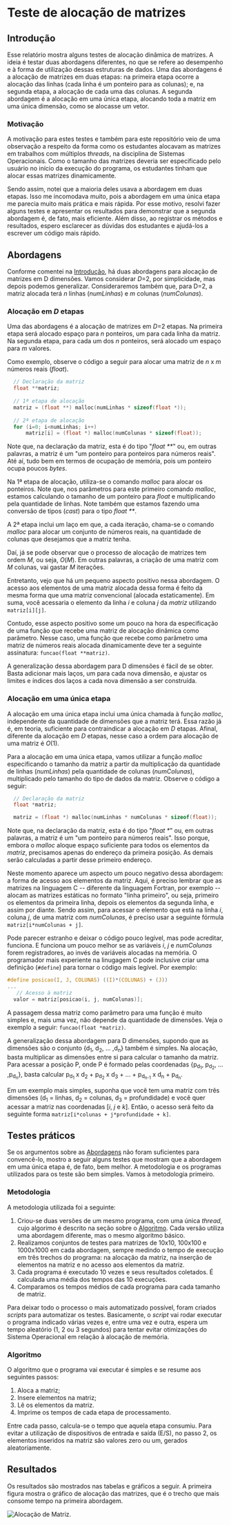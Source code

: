 # Teste de alocação de matrizes 
## Introdução
Esse relatório mostra alguns testes de alocação dinâmica de matrizes. A ideia é testar duas abordagens diferentes, no que se refere ao desempenho e à forma de utilização dessas estruturas de dados. Uma das abordagens é a alocação de matrizes em duas etapas: na primeira etapa ocorre a alocação das linhas (cada linha é um ponteiro para as colunas); e, na segunda etapa, a alocação de cada uma das colunas. A segunda abordagem é a alocação em uma única etapa, alocando toda a matriz em uma única dimensão, como se alocasse um vetor.

### Motivação
A motivação para estes testes e também para este repositório veio de uma observação a respeito da forma como os estudantes alocavam as matrizes em trabalhos com múltiplos _threads_, na disciplina de Sistemas Operacionais. Como o tamanho das matrizes deveria ser especificado pelo usuário no início da execução do programa, os estudantes tinham que alocar essas matrizes dinamicamente.

Sendo assim, notei que a maioria deles usava a abordagem em duas etapas. Isso me incomodava muito, pois a abordagem em uma única etapa me parecia muito mais prática e mais rápida. Por esse motivo, resolvi fazer alguns testes e apresentar os resultados para demonstrar que a segunda abordagem é, de fato, mais eficiente. Além disso, ao registrar os métodos e resultados, espero esclarecer as dúvidas dos estudantes e ajudá-los a escrever um código mais rápido.

## Abordagens
Conforme comentei na [Introdução](#introdução), há duas abordagens para alocação de matrizes em D dimensões. Vamos considerar _D_=2, por simplicidade, mas depois podemos generalizar. Consideraremos também que, para D=2, a matriz alocada terá _n_ linhas (_numLinhas_) e _m_ colunas (_numColunas_).

### Alocação em _D_ etapas
Uma das abordagens é a alocação de matrizes em _D_=2 etapas. Na primeira etapa será alocado espaço para _n_ ponteiros, um para cada linha da matriz. Na segunda etapa, para cada um dos _n_ ponteiros, será alocado um espaço para _m_ valores. 

Como exemplo, observe o código a seguir para alocar uma matriz de _n_ x _m_ números reais (_float_).
```c
  // Declaração da matriz
  float **matriz;
  
  // 1ª etapa de alocação 
  matriz = (float **) malloc(numLinhas * sizeof(float *));
  
  // 2ª etapa de alocação
  for (i=0; i<numLinhas; i++)
      matriz[i] = (float *) malloc(numColunas * sizeof(float));
```

Note que, na declaração da matriz, esta é do tipo "_float **_" ou, em outras palavras, a matriz é um "um ponteiro para ponteiros para números reais". Até aí, tudo bem em termos de ocupação de memória, pois um ponteiro ocupa poucos _bytes_.

Na 1ª etapa de alocação, utiliza-se o comando _malloc_ para alocar os ponteiros. Note que, nos parâmetros para este primeiro comando _malloc_, estamos calculando o tamanho de um ponteiro para _float_ e multiplicando pela quantidade de linhas. Note também que estamos fazendo uma conversão de tipos (_cast_) para o tipo _float **_.

A 2ª etapa inclui um laço em que, a cada iteração, chama-se o comando _malloc_ para alocar um conjunto de números reais, na quantidade de colunas que desejamos que a matriz tenha.

Daí, já se pode observar que o processo de alocação de matrizes tem ordem _M_, ou seja, _O_(_M_). Em outras palavras, a criação de uma matriz com _M_ colunas, vai gastar _M_ iterações.

Entretanto, vejo que há um pequeno aspecto positivo nessa abordagem. O acesso aos elementos de uma matriz alocada dessa forma é feito da mesma forma que uma matriz convencional (alocada estaticamente). Em suma, você acessaria o elemento da linha _i_ e coluna _j_ da _matriz_ utilizando `matriz[i][j]`.

Contudo, esse aspecto positivo some um pouco na hora da especificação de uma função que recebe uma matriz de alocação dinâmica como parâmetro. Nesse caso, uma função que recebe como parâmetro uma matriz de números reais alocada dinamicamente deve ter a seguinte assinatura: `funcao(float **matriz)`.

A generalização dessa abordagem para D dimensões é fácil de se obter. Basta adicionar mais laços, um para cada nova dimensão, e ajustar os limites e índices dos laços a cada nova dimensão a ser construída.

### Alocação em uma única etapa
A alocação em uma única etapa inclui uma única chamada à função _malloc_, independente da quantidade de dimensões que a matriz terá. Essa razão já é, em teoria, suficiente para contraindicar a alocação em _D_ etapas. Afinal, diferente da alocação em _D_ etapas, nesse caso a ordem para alocação de uma matriz é _O_(1).

Para a alocação em uma única etapa, vamos utilizar a função _malloc_ especificando o tamanho da matriz a partir da multiplicação da quantidade de linhas (_numLinhas_) pela quantidade de colunas (_numColunas_), multiplicado pelo tamanho do tipo de dados da matriz. Observe o código a seguir:

```c
  // Declaração da matriz
  float *matriz;

  matriz = (float *) malloc(numLinhas * numColunas * sizeof(float));
```

Note que, na declaração da matriz, esta é do tipo "_float *_" ou, em outras palavras, a matriz é um "um ponteiro para números reais". Isso porque, embora o _malloc_ aloque espaço suficiente para todos os elementos da _matriz_, precisamos apenas do endereço da primeira posição. As demais serão calculadas a partir desse primeiro endereço.

Neste momento aparece um aspecto um pouco negativo dessa abordagem: a forma de acesso aos elementos da matriz. Aqui, é preciso lembrar que as matrizes na linguagem C -- diferente da linguagem Fortran, por exemplo -- alocam as matrizes estáticas no formato "linha primeiro", ou seja, primeiro os elementos da primeira linha, depois os elementos da segunda linha, e assim por diante. Sendo assim, para acessar o elemento que está na linha _i_, coluna _j_, de uma matriz com _numColunas_, é preciso usar a seguinte fórmula `matriz[i*numColunas + j]`.

Pode parecer estranho e deixar o código pouco legível, mas pode acreditar, funciona. E funciona um pouco melhor se as variáveis _i_, _j_ e _numColunas_ forem registradores, ao invés de variáveis alocadas na memória. O programador mais experiente na linugagem C pode inclusive criar uma definição (`#define`) para tornar o código mais legível. Por exemplo:

```c
#define posicao(I, J, COLUNAS) ((I)*(COLUNAS) + (J))
...
   // Acesso à matriz
  valor = matriz[posicao(i, j, numColunas)];
```

A passagem dessa matriz como parâmetro para uma função é muito simples e, mais uma vez, não depende da quantidade de dimensões. Veja o exemplo a seguir: `funcao(float *matriz)`. 

A generalização dessa abordagem para D dimensões, supondo que as dimensões são o conjunto {d<sub>1</sub>, d<sub>2</sub>, ... ,d<sub>n</sub>} também é simples. Na alocação, basta multiplicar as dimensões entre si para calcular o tamanho da matriz. Para acessar a posição P, onde P é formado pelas coordenadas {p<sub>d<sub>1</sub></sub>, p<sub>d<sub>2</sub></sub>, ... ,p<sub>d<sub>n</sub></sub>}, basta calcular p<sub>d<sub>1</sub></sub> x d<sub>2</sub> + p<sub>d<sub>2</sub></sub> x d<sub>3</sub> + ... + p<sub>d<sub>n-1</sub></sub> x d<sub>n</sub> + p<sub>d<sub>n</sub></sub>.

Em um exemplo mais simples, suponha que você tem uma matriz com três dimensões (d<sub>1</sub> = linhas, d<sub>2</sub> = colunas, d<sub>3</sub>  = profundidade) e você quer acessar a matriz nas coordenadas [_i_, _j_ e _k_]. Então, o acesso será feito da seguinte forma ``matriz[i*colunas + j*profundidade + k]``.

## Testes práticos
Se os argumentos sobre as [Abordagens](#abordagens) não foram suficientes para convencê-lo, mostro a seguir alguns testes que mostram que a abordagem em uma única etapa é, de fato, bem melhor. A metodologia e os programas utilizados para os teste são bem simples. Vamos à metodologia primeiro.

### Metodologia
A metodologia utilizada foi a seguinte:
1. Criou-se duas versões de um mesmo programa, com uma única _thread_, cujo algorimo é descrito na seção sobre o [Algoritmo](#algoritmo). Cada versão utiliza uma abordagem diferente, mas o mesmo algoritmo básico.
2. Realizamos conjuntos de testes para matrizes de 10x10, 100x100 e 1000x1000 em cada abordagem, sempre medindo o tempo de execução em três trechos do programa: na alocação da matriz, na inserção de elementos na matriz e no acesso aos elementos da matriz. 
3. Cada programa é executado 10 vezes e seus resultados coletados. É calculada uma média dos tempos das 10 execuções.
4. Comparamos os tempos médios de cada programa para cada tamanho de matriz.

Para deixar todo o processo o mais automatizado possível, foram criados _scripts_ para automatizar os testes. Basicamente, o _script_ vai rodar executar o programa indicado várias vezes e, entre uma vez e outra, espera um tempo aleatório (1, 2 ou 3 segundos) para tentar evitar otimizações do Sistema Operacional em relação à alocação de memória.

### Algoritmo
O algoritmo que o programa vai executar é simples e se resume aos seguintes passos:
1. Aloca a matriz;
2. Insere elementos na matriz;
3. Lê os elementos da matriz.
4. Imprime os tempos de cada etapa de processamento.

Entre cada passo, calcula-se o tempo que aquela etapa consumiu. Para evitar a utilização de dispositivos de entrada e saída (E/S), no passo 2, os elementos inseridos na matriz são valores zero ou um, gerados aleatoriamente.

## Resultados
Os resultados são mostrados nas tabelas e gráficos a seguir. A primeira figura mostra o gráfico de alocação das matrizes, que é o trecho que mais consome tempo na primeira abordagem.

![Alocação de Matriz](https://github.com/gradvohl/alocaMatrizes/blob/master/Alocacao.png).

